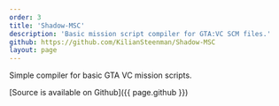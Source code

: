 ```yaml
---
order: 3
title: 'Shadow-MSC'
description: 'Basic mission script compiler for GTA:VC SCM files.'
github: https://github.com/KilianSteenman/Shadow-MSC
layout: page
---
```


Simple compiler for basic GTA VC mission scripts.

[Source is available on Github]({{ page.github }})